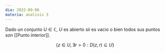 ```yaml
---
dia: 2022-09-06
materia: analisis 3
---
```

Dado un conjunto $U \in \mathbb{C}$, $U$ es abierto sii es vacio o bien todos sus puntos son [[Punto interior]].

$$\{ z \in U, \exists r > 0: D(z, r) \subseteq U \}$$